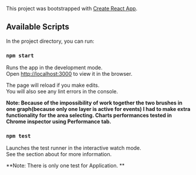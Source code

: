 This project was bootstrapped with [Create React App](https://github.com/facebook/create-react-app).

## Available Scripts

In the project directory, you can run:

### `npm start`

Runs the app in the development mode.<br>
Open [http://localhost:3000](http://localhost:3000) to view it in the browser.

The page will reload if you make edits.<br>
You will also see any lint errors in the console.

**Note: Because of the impossibility of work together the two brushes in one graph(because only one layer is active for events) I had to make extra functionality for the area selecting.
Charts performances tested in Chrome inspector using Performance tab.**

### `npm test`

Launches the test runner in the interactive watch mode.<br>
See the section about for more information.

**Note: There is only one test for Application. **
